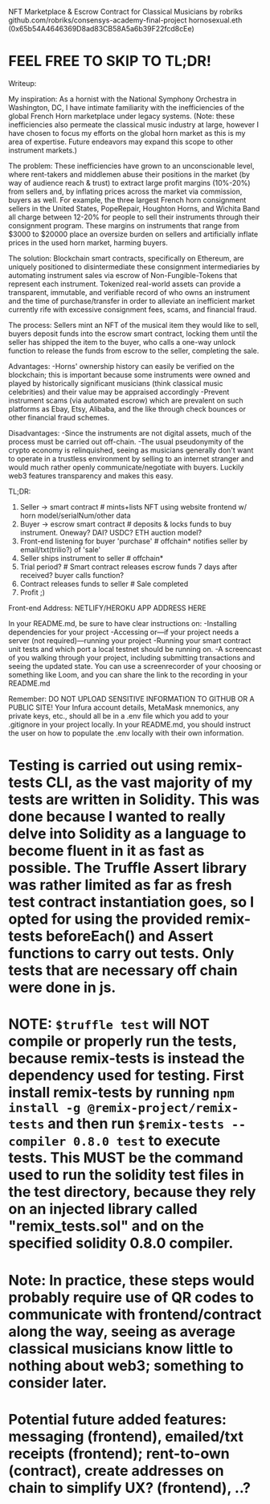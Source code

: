NFT Marketplace & Escrow Contract for Classical Musicians
by robriks github.com/robriks/consensys-academy-final-project
hornosexual.eth (0x65b54A4646369D8ad83CB58A5a6b39F22fcd8cEe)
# FEEL FREE TO SKIP TO TL;DR!

Writeup:

My inspiration:
As a hornist with the National Symphony Orchestra in Washington, DC, I have intimate familiarity with the inefficiencies of the global French Horn marketplace under legacy systems. (Note: these inefficiencies also permeate the classical music industry at large, however I have chosen to focus my efforts on the global horn market as this is my area of expertise. Future endeavors may expand this scope to other instrument markets.)

The problem:
These inefficiencies have grown to an unconscionable level, where rent-takers and middlemen abuse their positions in the market (by way of audience reach & trust) to extract large profit margins (10%-20%) from sellers and, by inflating prices across the market via commission, buyers as well. For example, the three largest French horn consignment sellers in the United States, PopeRepair, Houghton Horns, and Wichita Band all charge between 12-20% for people to sell their instruments through their consignment program. These margins on instruments that range from $3000 to $20000 place an oversize burden on sellers and artificially inflate prices in the used horn market, harming buyers.

The solution:
Blockchain smart contracts, specifically on Ethereum, are uniquely positioned to disintermediate these consignment intermediaries by automating instrument sales via escrow of Non-Fungible-Tokens that represent each instrument. Tokenized real-world assets can provide a transparent, immutable, and verifiable record of who owns an instrument and the time of purchase/transfer in order to alleviate an inefficient market currently rife with excessive consignment fees, scams, and financial fraud.

The process:
Sellers mint an NFT of the musical item they would like to sell, buyers deposit funds into the escrow smart contract, locking them until the seller has shipped the item to the buyer, who calls a one-way unlock function to release the funds from escrow to the seller, completing the sale.

Advantages:
-Horns' ownership history can easily be verified on the blockchain; this is important because some instruments were owned and played by historically significant musicians (think classical music celebrities) and their value may be appraised accordingly
-Prevent instrument scams (via automated escrow) which are prevalent on such platforms as Ebay, Etsy, Alibaba, and the like through check bounces or other financial fraud schemes.

Disadvantages:
-Since the instruments are not digital assets, much of the process must be carried out off-chain. 
-The usual pseudonymity of the crypto economy is relinquished, seeing as musicians generally don't want to operate in a trustless environment by selling to an internet stranger and would much rather openly communicate/negotiate with buyers. Luckily web3 features transparency and makes this easy.

TL;DR:

1. Seller -> smart contract                 # mints+lists NFT using website frontend w/ horn model/serialNum/other data
2. Buyer -> escrow smart contract           # deposits & locks funds to buy instrument. Oneway? DAI? USDC? ETH auction model?
3. Front-end listening for buyer 'purchase' # offchain* notifies seller by email/txt(trilio?) of 'sale'
4. Seller ships instrument to seller        # offchain* 
5. Trial period?                            # Smart contract releases escrow funds 7 days after received? buyer calls function?
6. Contract releases funds to seller        # Sale completed
7. Profit ;) 

Front-end Address: NETLIFY/HEROKU APP ADDRESS HERE

In your README.md, be sure to have clear instructions on: 
-Installing dependencies for your project 
-Accessing or—if your project needs a server (not required)—running your project
-Running your smart contract unit tests and which port a local testnet should be running on.
-A screencast of you walking through your project, including submitting transactions and seeing the updated state. You can use a screenrecorder of your choosing or something like Loom, and you can share the link to the recording in your README.md

Remember: DO NOT UPLOAD SENSITIVE INFORMATION TO GITHUB OR A PUBLIC SITE! Your Infura account details, MetaMask mnemonics, any private keys, etc., should all be in a .env file which you add to your .gitignore in your project locally. In your README.md, you should instruct the user on how to populate the .env locally with their own information.

# Testing is carried out using remix-tests CLI, as the vast majority of my tests are written in Solidity. This was done because I wanted to really delve into Solidity as a language to become fluent in it as fast as possible. The Truffle Assert library was rather limited as far as fresh test contract instantiation goes, so I opted for using the provided remix-tests beforeEach() and Assert functions to carry out tests. Only tests that are necessary off chain were done in js.
# NOTE: ```$truffle test``` will NOT compile or properly run the tests, because remix-tests is instead the dependency used for testing. First install remix-tests by running ```npm install -g @remix-project/remix-tests``` and then run ```$remix-tests --compiler 0.8.0 test``` to execute tests. This MUST be the command used to run the solidity test files in the test directory, because they rely on an injected library called "remix_tests.sol" and on the specified solidity 0.8.0 compiler.

# Note: In practice, these steps would probably require use of QR codes to communicate with frontend/contract along the way, seeing as average classical musicians know little to nothing about web3; something to consider later.
# Potential future added features: messaging (frontend), emailed/txt receipts (frontend); rent-to-own (contract), create addresses on chain to simplify UX? (frontend), ..?
